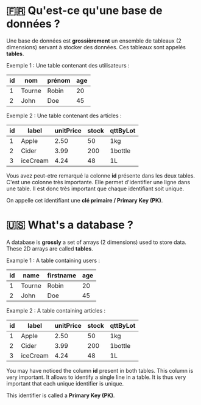 # 🇫🇷 Qu'est-ce qu'une base de données ?

Une base de données est **grossièrement** un ensemble de tableaux (2 dimensions) servant à stocker des données.
Ces tableaux sont appelés **tables**.

Exemple 1 : Une table contenant des utilisateurs :

| id  | nom    | prénom | age |
|-----|--------|--------|-----|
| 1   | Tourne | Robin  | 20  |
| 2   | John   | Doe    | 45  |

Exemple 2 : Une table contenant des articles :

| id  | label    | unitPrice | stock | qttByLot |
|-----|----------|-----------|-------|----------|
| 1   | Apple    | 2.50      | 50    | 1kg      |
| 2   | Cider    | 3.99      | 200   | 1bottle  |
| 3   | iceCream | 4.24      | 48    | 1L       |

Vous avez peut-etre remarqué la colonne **id** présente dans les deux tables.
C'est une colonne très importante. Elle permet d'identifier une ligne dans une table. Il est donc très important que chaque identifiant soit unique.

On appelle cet identifiant une **clé primaire / Primary Key (PK)**.


# 🇺🇸 What's a database ?

A database is **grossly** a set of arrays (2 dimensions) used to store data.
These 2D arrays are called **tables**.

Example 1 : A table containing users :

| id  | name    | firstname | age |
|-----|---------|-----------|-----|
| 1   | Tourne  | Robin     | 20  |
| 2   | John    | Doe       | 45  |

Example 2 : A table containing articles :

| id  | label    | unitPrice | stock | qttByLot |
|-----|----------|-----------|-------|----------|
| 1   | Apple    | 2.50      | 50    | 1kg      |
| 2   | Cider    | 3.99      | 200   | 1bottle  |
| 3   | iceCream | 4.24      | 48    | 1L       |

You may have noticed the column **id** present in both tables.
This column is very important. It allows to identify a single line in a table. It is thus very important that each unique identifier is unique.

This identifier is called a **Primary Key (PK)**.